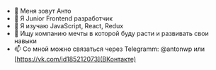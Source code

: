 - 👋 Меня зовут Анто
- 👀 Я Junior Frontend разработчик
- 🌱 Я изучаю JavaScript, React, Redux
- 💞️ Ищу компанию мечты в которой буду расти и развивать свои навыки
- 📫 Со мной можно связаться через Telegramm: @antonwp или [https://vk.com/id185212073](ВКонтакте)
